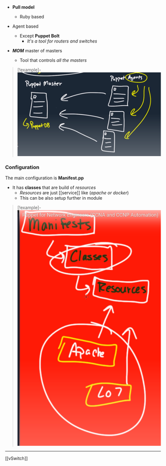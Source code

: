 - **Pull model**
	- Ruby based
- Agent based 
	- Except **Puppet Bolt**
		- *It's a tool for routers and switches*


- ***MOM***   master of masters
	- Tool  that controls *all the masters*

>[!example]-
![Pasted_image_20240508131449.png](/static/Pasted_image_20240508131449.png)

### Configuration 

The main configuration is **Manifest.pp**
- It has **classes** that are build of *resources*
	- *Resources* are just [[service]] like (*apache or docker*) 
	- This can be also setup further in module 
	
>[!example]- 
![Pasted_image_20240508132228.png](/static/Pasted_image_20240508132228.png)


--- 
[[vSwitch]]